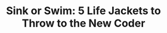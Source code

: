 ---
layout: talk.html
title: "Sink or Swim: 5 Life Jackets to Throw to the New Coder"
tags: [past talk]
talk_date: "March, 2013"
location: "PyCon, Santa Clara"
blog_post: "/words/The-New-Coder-A-path-to-Software-Engineering/"
video: "https://www.youtube.com/watch?v=5hBMlTFfOJg"
slides: "https://speakerdeck.com/pyconslides/sink-or-swim-5-life-jackets-to-throw-to-the-new-coder-by-lynn-root"
---